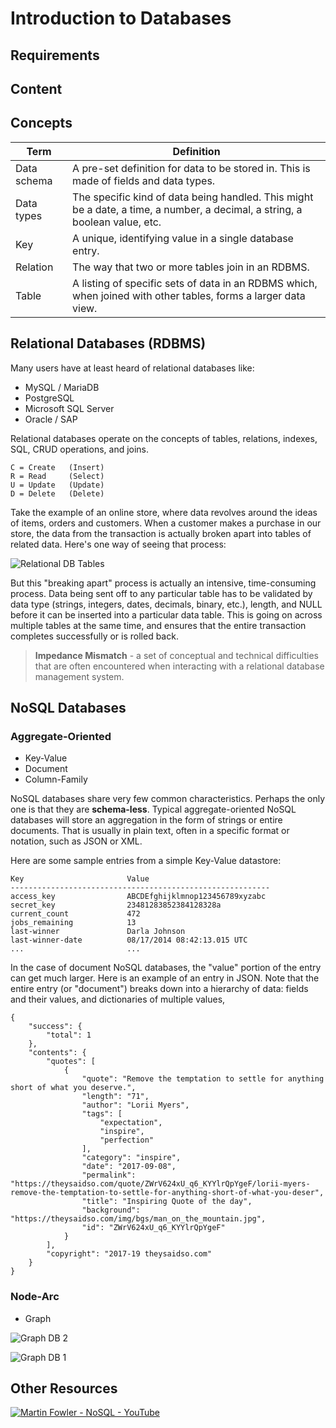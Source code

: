 # Introduction to Databases

## Requirements

## Content

## Concepts

Term | Definition
---- | ----------
Data schema | A pre-set definition for data to be stored in. This is made of fields and data types.
Data types | The specific kind of data being handled. This might be a date, a time, a number, a decimal, a string, a boolean value, etc.
Key | A unique, identifying value in a single database entry.
Relation | The way that two or more tables join in an RDBMS.
Table | A listing of specific sets of data in an RDBMS which, when joined with other tables, forms a larger data view.

## Relational Databases (RDBMS)

Many users have at least heard of relational databases like:

* MySQL / MariaDB
* PostgreSQL
* Microsoft SQL Server
* Oracle / SAP

Relational databases operate on the concepts of tables, relations, indexes, SQL, CRUD operations, and joins.

    C = Create   (Insert)
    R = Read     (Select)
    U = Update   (Update)
    D = Delete   (Delete)

Take the example of an online store, where data revolves around the ideas of items, orders and customers.
When a customer makes a purchase in our store, the data from the transaction is actually broken apart into
tables of related data. Here's one way of seeing that process:

![Relational DB Tables](https://s3.amazonaws.com/uvasom-resources/courses/aggregate-split.png)

But this "breaking apart" process is actually an intensive, time-consuming process. Data being sent off to
any particular table has to be validated by data type (strings, integers, dates, decimals, binary, etc.), length,
and NULL before it can be inserted into a particular data table. This is going on across multiple tables at
the same time, and ensures that the entire transaction completes successfully or is rolled back.

> **Impedance Mismatch** - a set of conceptual and technical difficulties that are often encountered when interacting with a relational database management system.



## NoSQL Databases



### Aggregate-Oriented

* Key-Value
* Document
* Column-Family

NoSQL databases share very few common characteristics. Perhaps the only one is that they are **schema-less**. Typical
aggregate-oriented NoSQL databases will store an aggregation in the form of strings or entire documents. That is usually in
plain text, often in a specific format or notation, such as JSON or XML.

Here are some sample entries from a simple Key-Value datastore:

    Key                       Value
    ----------------------------------------------------------
    access_key                ABCDEfghijklmnop123456789xyzabc
    secret_key                23481283852384128328a
    current_count             472
    jobs_remaining            13
    last-winner               Darla Johnson
    last-winner-date          08/17/2014 08:42:13.015 UTC
    ...                       ...

In the case of document NoSQL databases, the "value" portion of the entry can get much larger.
Here is an example of an entry in JSON. Note that the entire entry (or "document") breaks down into a
hierarchy of data: fields and their values, and dictionaries of multiple values, 

    {
        "success": {
            "total": 1
        },
        "contents": {
            "quotes": [
                {
                    "quote": "Remove the temptation to settle for anything short of what you deserve.",
                    "length": "71",
                    "author": "Lorii Myers",
                    "tags": [
                        "expectation",
                        "inspire",
                        "perfection"
                    ],
                    "category": "inspire",
                    "date": "2017-09-08",
                    "permalink": "https://theysaidso.com/quote/ZWrV624xU_q6_KYYlrQpYgeF/lorii-myers-remove-the-temptation-to-settle-for-anything-short-of-what-you-deser",
                    "title": "Inspiring Quote of the day",
                    "background": "https://theysaidso.com/img/bgs/man_on_the_mountain.jpg",
                    "id": "ZWrV624xU_q6_KYYlrQpYgeF"
                }
            ],
            "copyright": "2017-19 theysaidso.com"
        }
    }

### Node-Arc

* Graph

![Graph DB 2](https://s3.amazonaws.com/uvasom-resources/courses/graph-nodes.png)

![Graph DB 1](https://upload.wikimedia.org/wikipedia/commons/3/3a/GraphDatabase_PropertyGraph.png)

## Other Resources

[![Martin Fowler - NoSQL - YouTube](https://img.youtube.com/vi/qI_g07C_Q5I/0.jpg)](https://www.youtube.com/watch?v=qI_g07C_Q5I)
